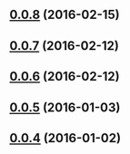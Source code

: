<a name="0.0.8"></a>
## [0.0.8](https://github.com/cdellinger/entryway-documentdb/compare/0.0.7...v0.0.8) (2016-02-15)




<a name="0.0.7"></a>
## [0.0.7](https://github.com/cdellinger/entryway-documentdb/compare/0.0.6...v0.0.7) (2016-02-12)




<a name="0.0.6"></a>
## [0.0.6](https://github.com/cdellinger/entryway-documentdb/compare/0.0.5...v0.0.6) (2016-02-12)




<a name="0.0.5"></a>
## [0.0.5](https://github.com/cdellinger/entryway-documentdb/compare/0.0.4...v0.0.5) (2016-01-03)




<a name="0.0.4"></a>
## [0.0.4](https://github.com/cdellinger/entryway-documentdb/compare/0.0.3...v0.0.4) (2016-01-02)




